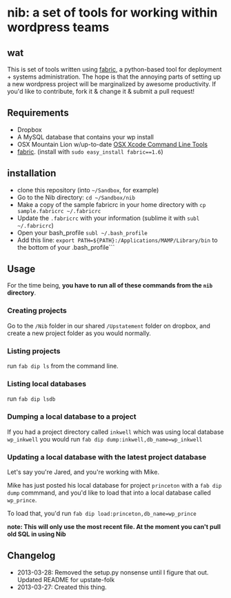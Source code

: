 # nib: a set of tools for working within wordpress teams

## wat

This is set of tools written using [fabric](http://docs.fabfile.org/en/1.6/), a python-based tool for deployment + systems administration. The hope is that the annoying parts of setting up a new wordpress project will be marginalized by awesome productivity. If you'd like to contribute, fork it & change it & submit a pull request!

## Requirements

* Dropbox
* A MySQL database that contains your wp install
* OSX Mountain Lion w/up-to-date [OSX Xcode Command Line Tools](http://slashusr.wordpress.com/2012/07/27/os-x-mountain-lion-need-to-reinstall-xcode-command-line-tools/)
* [fabric](http://docs.fabfile.org/en/1.6/). (install with `sudo easy_install fabric==1.6`)

## installation

* clone this repository (into `~/Sandbox`, for example)
* Go to the Nib directory: `cd ~/Sandbox/nib`
* Make a copy of the sample fabricrc in your home directory with `cp sample.fabricrc ~/.fabricrc`
* Update the `.fabricrc` with your information (sublime it with `subl ~/.fabricrc`)
* Open your bash_profile
  ```subl ~/.bash_profile```
* Add this line:
  ```export PATH=${PATH}:/Applications/MAMP/Library/bin``` to the bottom of your .bash_profile```

## Usage

For the time being, **you have to run all of these commands from the `nib` directory**.

### Creating projects

Go to the `/Nib` folder in our shared `/Upstatement` folder on dropbox, and create a new project folder as you would normally.

### Listing projects

run `fab dip ls` from the command line.

### Listing local databases

run `fab dip lsdb`

### Dumping a local database to a project

If you had a project directory called `inkwell` which was using local database `wp_inkwell` you would run `fab dip dump:inkwell,db_name=wp_inkwell`

### Updating a local database with the latest project database

Let's say you're Jared, and you're working with Mike. 

Mike has just posted his local database for project `princeton` with a `fab dip dump` commmand, and you'd like to load that into a local database called `wp_prince`.

To load that, you'd run `fab dip load:princeton,db_name=wp_prince`

**note: This will only use the most recent file. At the moment you can't pull old SQL in using Nib**

## Changelog

* 2013-03-28: Removed the setup.py nonsense until I figure that out. Updated README for upstate-folk
* 2013-03-27: Created this thing.
